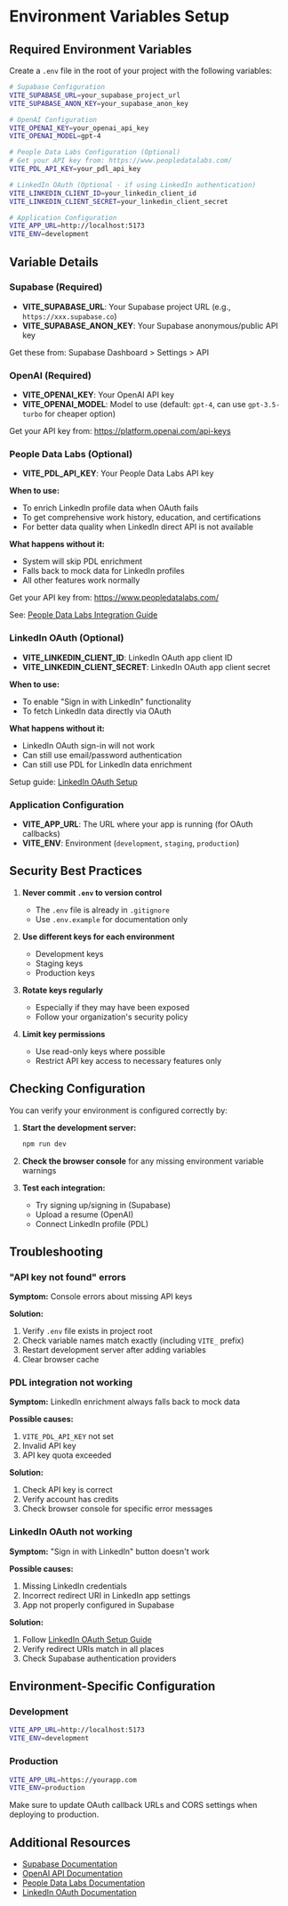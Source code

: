 # Environment Variables Setup

## Required Environment Variables

Create a `.env` file in the root of your project with the following variables:

```bash
# Supabase Configuration
VITE_SUPABASE_URL=your_supabase_project_url
VITE_SUPABASE_ANON_KEY=your_supabase_anon_key

# OpenAI Configuration
VITE_OPENAI_KEY=your_openai_api_key
VITE_OPENAI_MODEL=gpt-4

# People Data Labs Configuration (Optional)
# Get your API key from: https://www.peopledatalabs.com/
VITE_PDL_API_KEY=your_pdl_api_key

# LinkedIn OAuth (Optional - if using LinkedIn authentication)
VITE_LINKEDIN_CLIENT_ID=your_linkedin_client_id
VITE_LINKEDIN_CLIENT_SECRET=your_linkedin_client_secret

# Application Configuration
VITE_APP_URL=http://localhost:5173
VITE_ENV=development
```

## Variable Details

### Supabase (Required)

- **VITE_SUPABASE_URL**: Your Supabase project URL (e.g., `https://xxx.supabase.co`)
- **VITE_SUPABASE_ANON_KEY**: Your Supabase anonymous/public API key

Get these from: Supabase Dashboard > Settings > API

### OpenAI (Required)

- **VITE_OPENAI_KEY**: Your OpenAI API key
- **VITE_OPENAI_MODEL**: Model to use (default: `gpt-4`, can use `gpt-3.5-turbo` for cheaper option)

Get your API key from: https://platform.openai.com/api-keys

### People Data Labs (Optional)

- **VITE_PDL_API_KEY**: Your People Data Labs API key

**When to use:**
- To enrich LinkedIn profile data when OAuth fails
- To get comprehensive work history, education, and certifications
- For better data quality when LinkedIn direct API is not available

**What happens without it:**
- System will skip PDL enrichment
- Falls back to mock data for LinkedIn profiles
- All other features work normally

Get your API key from: https://www.peopledatalabs.com/

See: [People Data Labs Integration Guide](../features/PEOPLE_DATA_LABS_INTEGRATION.md)

### LinkedIn OAuth (Optional)

- **VITE_LINKEDIN_CLIENT_ID**: LinkedIn OAuth app client ID
- **VITE_LINKEDIN_CLIENT_SECRET**: LinkedIn OAuth app client secret

**When to use:**
- To enable "Sign in with LinkedIn" functionality
- To fetch LinkedIn data directly via OAuth

**What happens without it:**
- LinkedIn OAuth sign-in will not work
- Can still use email/password authentication
- Can still use PDL for LinkedIn data enrichment

Setup guide: [LinkedIn OAuth Setup](./LINKEDIN_OAUTH_SETUP.md)

### Application Configuration

- **VITE_APP_URL**: The URL where your app is running (for OAuth callbacks)
- **VITE_ENV**: Environment (`development`, `staging`, `production`)

## Security Best Practices

1. **Never commit `.env` to version control**
   - The `.env` file is already in `.gitignore`
   - Use `.env.example` for documentation only

2. **Use different keys for each environment**
   - Development keys
   - Staging keys
   - Production keys

3. **Rotate keys regularly**
   - Especially if they may have been exposed
   - Follow your organization's security policy

4. **Limit key permissions**
   - Use read-only keys where possible
   - Restrict API key access to necessary features only

## Checking Configuration

You can verify your environment is configured correctly by:

1. **Start the development server:**
   ```bash
   npm run dev
   ```

2. **Check the browser console** for any missing environment variable warnings

3. **Test each integration:**
   - Try signing up/signing in (Supabase)
   - Upload a resume (OpenAI)
   - Connect LinkedIn profile (PDL)

## Troubleshooting

### "API key not found" errors

**Symptom:** Console errors about missing API keys

**Solution:**
1. Verify `.env` file exists in project root
2. Check variable names match exactly (including `VITE_` prefix)
3. Restart development server after adding variables
4. Clear browser cache

### PDL integration not working

**Symptom:** LinkedIn enrichment always falls back to mock data

**Possible causes:**
1. `VITE_PDL_API_KEY` not set
2. Invalid API key
3. API key quota exceeded

**Solution:**
1. Check API key is correct
2. Verify account has credits
3. Check browser console for specific error messages

### LinkedIn OAuth not working

**Symptom:** "Sign in with LinkedIn" button doesn't work

**Possible causes:**
1. Missing LinkedIn credentials
2. Incorrect redirect URI in LinkedIn app settings
3. App not properly configured in Supabase

**Solution:**
1. Follow [LinkedIn OAuth Setup Guide](./LINKEDIN_OAUTH_SETUP.md)
2. Verify redirect URIs match in all places
3. Check Supabase authentication providers

## Environment-Specific Configuration

### Development

```bash
VITE_APP_URL=http://localhost:5173
VITE_ENV=development
```

### Production

```bash
VITE_APP_URL=https://yourapp.com
VITE_ENV=production
```

Make sure to update OAuth callback URLs and CORS settings when deploying to production.

## Additional Resources

- [Supabase Documentation](https://supabase.com/docs)
- [OpenAI API Documentation](https://platform.openai.com/docs)
- [People Data Labs Documentation](https://docs.peopledatalabs.com/)
- [LinkedIn OAuth Documentation](https://docs.microsoft.com/en-us/linkedin/shared/authentication/authentication)
